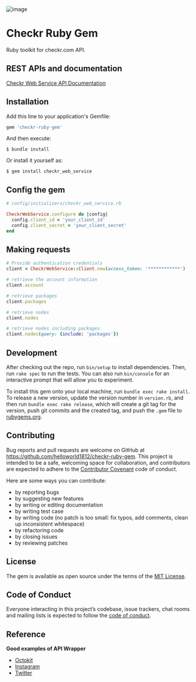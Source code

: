 ![image](https://user-images.githubusercontent.com/1224077/192267419-0cb46ddf-22dc-4211-adfe-dddba503340c.png)

# Checkr Ruby Gem

Ruby toolkit for checkr.com API.

## REST APIs and documentation
 
[Checkr Web Service API Documentation](https://docs.checkr.com/)
 
## Installation

Add this line to your application's Gemfile:

```ruby
gem 'checkr-ruby-gem'
```

And then execute:

    $ bundle install

Or install it yourself as:

    $ gem install checkr_web_service

## Config the gem

```ruby
# config/initializers/checkr_web_service.rb

CheckrWebService.configure do |config|
  config.client_id = 'your_client_id'
  config.client_secret = 'your_client_secret' 
end
```

## Making requests

```ruby
# Provide authentication credentials
client = CheckrWebService::Client.new(access_token: '************')

# retrieve the account information
client.account

# retrieve packages
client.packages

# retrieve nodes
client.nodes

# retrieve nodes including packages.
client.nodes(query: {include: 'packages'})
```


## Development

After checking out the repo, run `bin/setup` to install dependencies. Then, run `rake spec` to run the tests. You can also run `bin/console` for an interactive prompt that will allow you to experiment.

To install this gem onto your local machine, run `bundle exec rake install`. To release a new version, update the version number in `version.rb`, and then run `bundle exec rake release`, which will create a git tag for the version, push git commits and the created tag, and push the `.gem` file to [rubygems.org](https://rubygems.org).

## Contributing

Bug reports and pull requests are welcome on GitHub at https://github.com/helloworld1812/checkr-ruby-gem. This project is intended to be a safe, welcoming space for collaboration, and contributors are expected to adhere to the [Contributor Covenant](http://contributor-covenant.org) code of conduct.

Here are some ways you can contribute:

- by reporting bugs
- by suggesting new features
- by writing or editing documentation
- by writing test case
- by writing code (no patch is too small: fix typos, add comments, clean up inconsistent whitespace)
- by refactoring code
- by closing issues
- by reviewing patches

## License

The gem is available as open source under the terms of the [MIT License](https://opensource.org/licenses/MIT).

## Code of Conduct

Everyone interacting in this project’s codebase, issue trackers, chat rooms and mailing lists is expected to follow the [code of conduct](https://github.com/[USERNAME]/wotc-ruby-gem/blob/master/CODE_OF_CONDUCT.md).

## Reference

**Good examples of API Wrapper**

- [Octokit](https://github.com/octokit/octokit.rb/blob/master/lib/octokit/client.rb)
- [Instagram](https://github.com/Instagram/instagram-ruby-gem/blob/master/lib/instagram/client.rb)
- [Twitter](https://github.com/sferik/twitter/blob/master/lib/twitter/rest/api.rb)


